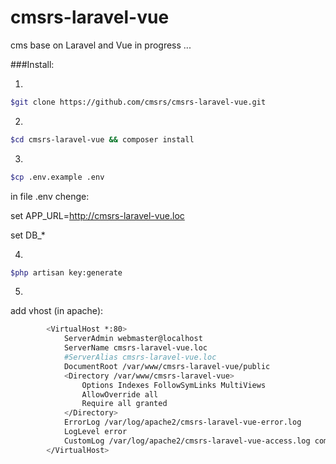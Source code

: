 # cmsrs-laravel-vue
cms base on Laravel and Vue
	in progress ...

###Install:

1.
```bash
$git clone https://github.com/cmsrs/cmsrs-laravel-vue.git
```

2.
```bash
$cd cmsrs-laravel-vue && composer install
```

3.
```bash
$cp .env.example .env
```

in file .env chenge:


set 
APP_URL=http://cmsrs-laravel-vue.loc

set
DB_*

4.
```bash
$php artisan key:generate
```

5. 
add vhost (in apache):

```bash
        <VirtualHost *:80>
            ServerAdmin webmaster@localhost
            ServerName cmsrs-laravel-vue.loc
            #ServerAlias cmsrs-laravel-vue.loc
            DocumentRoot /var/www/cmsrs-laravel-vue/public
            <Directory /var/www/cmsrs-laravel-vue>
                Options Indexes FollowSymLinks MultiViews
                AllowOverride all
                Require all granted
            </Directory>
            ErrorLog /var/log/apache2/cmsrs-laravel-vue-error.log
            LogLevel error
            CustomLog /var/log/apache2/cmsrs-laravel-vue-access.log combined
        </VirtualHost>
```

